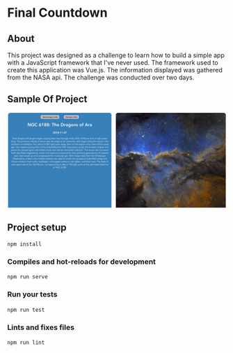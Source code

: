 # Final Countdown

## About
This project was designed as a challenge to learn how to build a simple app with a JavaScript framework that I've never used. The framework used to create this application was Vue.js. The information displayed was gathered from the NASA api. The challenge was conducted over two days.

## Sample Of Project
![final-countdown](images/final-countdown.png)

## Project setup
```
npm install
```

### Compiles and hot-reloads for development
```
npm run serve
```

### Run your tests
```
npm run test
```

### Lints and fixes files
```
npm run lint
```
